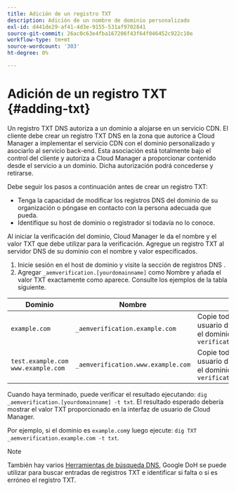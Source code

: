 ```yaml
---
title: Adición de un registro TXT
description: Adición de un nombre de dominio personalizado
exl-id: d441de29-af41-4d3e-9155-531af9702841
source-git-commit: 26ac0c63e4fba167206f43f64f046452c922c10e
workflow-type: tm+mt
source-wordcount: '303'
ht-degree: 0%

---
```


# Adición de un registro TXT {#adding-txt}

Un registro TXT DNS autoriza a un dominio a alojarse en un servicio CDN. El cliente debe crear un registro TXT DNS en la zona que autorice a Cloud Manager a implementar el servicio CDN con el dominio personalizado y asociarlo al servicio back-end. Esta asociación está totalmente bajo el control del cliente y autoriza a Cloud Manager a proporcionar contenido desde el servicio a un dominio. Dicha autorización podrá concederse y retirarse.

Debe seguir los pasos a continuación antes de crear un registro TXT:

* Tenga la capacidad de modificar los registros DNS del dominio de su organización o póngase en contacto con la persona adecuada que pueda.
* Identifique su host de dominio o registrador si todavía no lo conoce.

Al iniciar la verificación del dominio, Cloud Manager le da el nombre y el valor TXT que debe utilizar para la verificación. Agregue un registro TXT al servidor DNS de su dominio con el nombre y valor especificados.

1. Inicie sesión en el host de dominio y visite la sección de registros DNS .
1. Agregar `_aemverification.[yourdomainname]` como Nombre y añada el valor TXT exactamente como aparece.
Consulte los ejemplos de la tabla siguiente.

| Dominio | Nombre | Valor TXT |
|--- |--- |---|
| `example.com` | `_aemverification.example.com` | Copie todo el valor mostrado en la interfaz de usuario de Cloud Manager. Esto es específico para el dominio y el entorno. `Ex:adobe-aem-verification=example.com/[program]/[env]/..` |
| `test.example.com`<br>`www.example.com` | `_aemverification.www.example.com` | Copie todo el valor mostrado en la interfaz de usuario de Cloud Manager. Esto es específico para el dominio y el entorno. `Ex:adobe-aem-verification=www.example.com/[program]/[env]/..` |

Cuando haya terminado, puede verificar el resultado ejecutando: `dig _aemverification.[yourdomainname] -t txt`.
El resultado esperado debería mostrar el valor TXT proporcionado en la interfaz de usuario de Cloud Manager.

Por ejemplo, si el dominio es `example.com`y luego ejecute: `dig TXT _aemverification.example.com -t txt`.

>[!NOTE]
>También hay varios [Herramientas de búsqueda DNS](https://www.ultratools.com/tools/dnsLookup), Google DoH se puede utilizar para buscar entradas de registros TXT e identificar si falta o si es erróneo el registro TXT.
